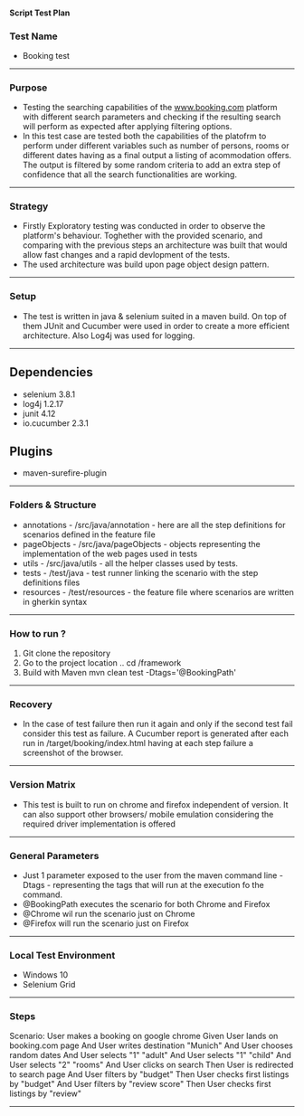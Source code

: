 #### Script Test Plan

### Test Name
* Booking test
-------------------
### Purpose 
* Testing the searching capabilities of the www.booking.com platform
  with different search parameters and checking if the resulting search
  will perform as expected after applying filtering options.
* In this test case are tested both the capabilities of the platofrm to
perform under different variables such as number of persons, rooms or 
different dates having as a final output a listing of acommodation offers.
The output is filtered by some random criteria to add an extra step of 
confidence that all the search functionalities are working.
  
-------------------
### Strategy
* Firstly Exploratory testing was conducted in order to observe the 
  platform's behaviour. Toghether with the provided scenario, and comparing
  with the previous steps an architecture was built that would allow fast
  changes and a rapid devlopment of the tests.
* The used architecture was build upon page object design pattern.

-------------------
### Setup
* The test is written in java & selenium suited in a maven build.
  On top of them JUnit and Cucumber were used in order to create a more
  efficient architecture. Also Log4j was used for logging.
  

-------------------
## Dependencies
* selenium 3.8.1
* log4j 1.2.17
* junit 4.12
* io.cucumber 2.3.1
## Plugins
* maven-surefire-plugin

-------------------
### Folders & Structure
* annotations - /src/java/annotation - here are all the step definitions for scenarios defined in the feature file
* pageObjects - /src/java/pageObjects - objects representing the implementation of the web pages used in tests
* utils - /src/java/utils - all the helper classes used by tests.
* tests - /test/java - test runner linking the scenario with the step definitions files
* resources - /test/resources - the feature file where scenarios are written in gherkin syntax

-------------------
### How to run ?
1. Git clone the repository
2. Go to the project location .. cd /framework
3. Build with Maven  mvn clean test -Dtags='@BookingPath'

-------------------
### Recovery
* In the case of test failure then run it again and only if the second test fail 
 consider this test as failure. A Cucumber report is generated after each run in /target/booking/index.html
 having at each step failure a screenshot of the browser.


-------------------
### Version Matrix
* This test is built to run on chrome and firefox independent of version. It can
  also support other browsers/ mobile emulation considering the required driver
  implementation is offered


-------------------
### General Parameters
* Just 1 parameter exposed to the user from the maven command line
 -Dtags - representing the tags that will run at the execution fo the command.
* @BookingPath executes the scenario for both Chrome and Firefox
*  @Chrome wil run the scenario just on Chrome
* @Firefox will run the scenario just on Firefox


-------------------
### Local Test Environment
* Windows 10
* Selenium Grid


-------------------
### Steps
 Scenario: User makes a booking on google chrome
    Given User lands on booking.com page
    And User writes destination "Munich"
    And User chooses random dates
    And User selects "1" "adult"
    And User selects "1" "child"
    And User selects "2" "rooms"
    And User clicks on search
    Then User is redirected to search page
    And User filters by "budget"
    Then User checks first listings by "budget"
    And User filters by "review score"
    Then User checks first listings by "review"

-------------------
